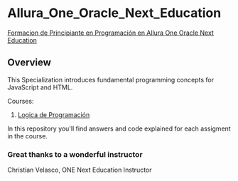 # Allura_One_Oracle_Next_Education

 [Formacion de Principiante en Programación en Allura One Oracle Next Education](https://app.aluracursos.com/formacion-programacion-primeros-pasos-grupo5-one) 

## Overview
This Specialization introduces fundamental programming concepts for JavaScript and HTML.

Courses:

1. [Logica de Programación](https://github.com/elizabethygonz/Allura_One_Oracle_Next_Education/tree/main/1_Logica_de_programacion)


In this repository you'll find answers and code explained for each assigment in the course.



### Great thanks to a wonderful instructor
Christian Velasco, ONE Next Education Instructor
